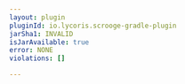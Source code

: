 ```yaml
---
layout: plugin
pluginId: io.lycoris.scrooge-gradle-plugin
jarSha1: INVALID
isJarAvailable: true
error: NONE
violations: []

---
```

